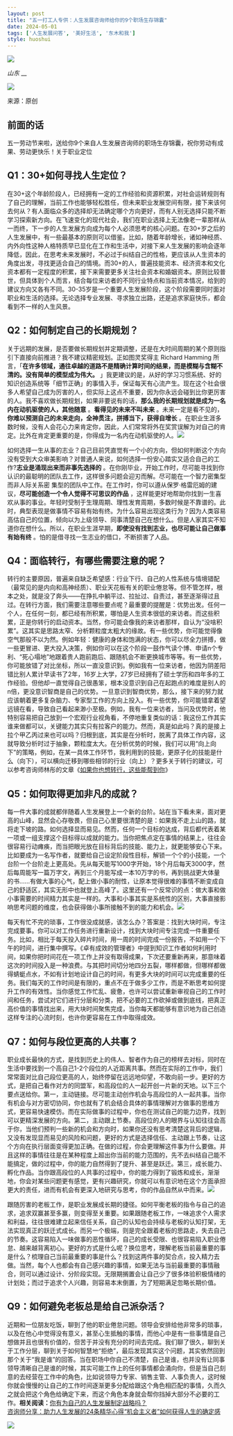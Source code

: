 ```yaml
---
layout: post
title: "五一打工人专供：人生发展咨询师给你的9个职场生存锦囊"
date: 2024-05-01
tags: ['人生发展问答', '美好生活', '东木和我']
style: huoshui
---
```


![](/assets/post_images/2024-05-01-17319184086440.08946382519806062.jpeg)

_山东_ __

![](/assets/post_images/2024-05-01-17319184084640.473336274646841.jpeg)

来源：原创  
  

## 前面的话

五一劳动节来啦，送给你9个来自人生发展咨询师的职场生存锦囊，祝你劳动有成果、劳动更快乐！关于职业定位

## Q1：30+如何寻找人生定位？

在30+这个年龄阶段人，已经拥有一定的工作经验和资源积累，对社会运转规则有了自己的理解，当前工作也能够轻松胜任，但未来职业发展空间有限，接下来该何去何从？有人面临众多的选择却无法确定哪个方向更好，而有人别无选择只能不断学习探索新方向。在飞速变化的现代社会，我们在职业选择上无法像老一辈那样从一而终，下一步的人生发展方向成为每个人必须思考的核心问题。在30+岁之后的人生发展中，有一些最基本的原则可以借鉴。比如，随着年龄增长，诸如神经质、内外向性这种人格特质早已显化在工作和生活中，对接下来人生发展的影响会逐年降低，因此，在思考未来发展时，不必过于纠结自己的性格，更应该从人生资本的角度出发，寻找更适合自己的情境。而30+的人，普遍技能资本、经济资本和文化资本都有一定程度的积累，接下来需要更多关注社会资本和婚姻资本。原则比较普世，但具体到个人而言，结合每位来访者的不同行业特点和当前资本情况，给到的建议方向又各有不同。30-35岁是一个重要人生发展阶段，这个阶段需要同时面对职业和生活的选择。无论选择专业发展、寻求独立出路，还是追求家庭快乐，都会看到不一样的人生风景。

## Q2：如何制定自己的长期规划？

关于远期的发展，是否要做长期规划并定期调整，还是在大时间周期的某个原则指引下直接向前推进？我不建议精密规划。正如图灵奖得主 Richard Hamming
所言，「**在许多领域，通往卓越的道路不是精确计算时间的结果，而是模糊与含糊不清的。没有简单的模型成为伟大。**
」我更建议的是，从好的学习习惯系统、好的知识创造系统等「细节正确」的事情入手，保证每天有心流产生。现在这个社会很多人希望自己成为厉害的人，但实际上这点不重要，因为你永远会碰到比你更厉害的人。我不喜欢做长期规划，如果非要说有的话，**那么我的长期规划就是成为一名内在动机驱使的人，其他随意**
。**看得见的未来不叫未来** 。未来一定是看不见的，**你难以预测自己的未来走向，全神贯注，拼搏当下，获得自增长**
。在职业生涯多数时候，没有人会花心力来肯定你，因此，人们常常将外在奖赏误解为对自己的肯定。比外在肯定更重要的是，你得成为一名内在动机驱使的人。![](/assets/post_images/2024-05-01-17319184090780.29424010272534984.jpeg)

如何选择一生从事的志业？自己目前凭直觉有一个小的方向，但如何判断这个方向没有受到大众审美影响？对普通人来说，如何选择一份安心踏实又适合自己的工作?**志业是涌现出来而非事先选择的**
。在你刚毕业，开始工作时，尽可能寻找到你认识的最聪明的团队去工作，这样很多问题会迎刃而解。尽可能在一个智力密集型而非人际关系密
集型的团队中工作。在工作时，你可以遵从保罗·格雷厄姆的建议，**尽可能创造一个令人觉得不可思议的作品**
，这样能更好地帮助你找到一生喜欢从事的事业。年轻时受制于生理周期、理性发育周期，多数时候是不靠谱的。此时，典型表现是做事情不容易有始有终。为什么容易出现这类行为？因为人类容易高估自己的位置，倾向以为上级领导、同事清楚自己在想什么。但是人家其实不知道你在想什么。所以，在职业生涯早期，**即使没有找到志业，也尽可能让自己做事有始有终**
。怕的是借寻找一生志业的借口，不断损害了人品。

## Q4：面临转行，有哪些需要注意的呢？

转行的主要原因，普遍来自缺乏希望感：行业下行、自己的人性系统与情境错配（最常见的是内向和高神经质）、职业天花板有关的职业倦怠等。但不管怎样，根本之处，就是没了奔头——在挣扎中躺平过、拉扯过、自责过，甚至逐渐得过且过。在转行方面，我们需要注意哪些要点呢？最重要的提醒是：优势出发。任何一个人，在任何一刻，都已经有所积累，哪怕是人生资本很低的来访者。而这些积累，正是你转行的启动资本。当然，你可能会像我的来访者那样，自认为“没啥积累”。这其实是思路太窄、分析颗粒度太粗大的缘故。有一些优势，你可能觉得像空气那般不以为然。例如年轻：健康的身体和饱满的状态，你可以尽全力拼搏，做一些更冒进、更大投入决策，例如你可以在这个阶段一鼓作气读个博、申请n个专利、“死心塌地”地跟着贵人跑前跑后、跟随机会不断更换城市等等。有一些优势，你可能放错了对比坐标，所以一直没意识到。例如我有一位来访者，他因为阴差阳错比别人累计早读书了2年，16岁上大学，27岁已经拥有了硕士学历和四年多的工作经验。但他却一直觉得自己很愚笨，根本没意识到自己在起跑点的难度是别人的n倍，更没意识智商是自己的优势。一旦意识到智商优势，那么，接下来的努力就应该朝着更多复杂脑力、专家型工作的方向上投入。有一些优势，你可能错拿着望远镜在看，导致自己看起来渺小至极。例如，我有一位来访者，当问及优势时，他特别容易把自己放到一个宏观行业视角看，不停地重复类似的话：我这份工作其实谁来做都可以，关键能力其实只有拉客户的能力。然而，真是如此吗？真的是接上拉个甲乙丙过来也可以吗？归根到底，其实是在分析时，脱离了具体工作内容，这就导致分析时过于抽象，颗粒度太大。在分析优势的时候，我们可以用“向上向下”的策略，例如，在某一具体工作环节，我利用到的技能，更原子化的技能是什么（向下），可以横向迁移到哪些相邻的行业（向上）？更多关于转行的建议，可以参考咨询师林彤的文章《[如果你也想转行，这些能帮到你](http://mp.weixin.qq.com/s?__biz=MzkyNTY0NTMzNQ==&mid=2247487421&idx=1&sn=4b7024b28b65ae5cc18dfbf0911a5f86&chksm=c1c220c5f6b5a9d3cbac9c0be9c8bf92d9e97f4216b295ad8ee73fd93b5096a49d141b167300&scene=21#wechat_redirect)》

## Q5：如何取得更加非凡的成就？

每一件大事的成就都伴随着人生发展登上一个新的台阶。站在当下看未来，面对更高的山峰，显然会心存敬畏，但自己心里要很清楚的是：如果我不走上山的路，就将走下坡的路。如何选择显而易见。然而，任何一个目标的达成，背后都代表着某一项或一组支撑这个目标得以成就的能力。当你把焦点定在事情的结果上，往往会很容易行动瘫痪，而当把眼光放在目标背后的技能、能力上，就更能够安心下来。比如要成为一名写作者，就要给自己设定阶段性目标，解锁一个个的小技能，一个台阶一个台阶走上更高处。先从每天能写1000字开始，18个月后每天3000字，然后每周能写一篇万字文，再到三个月能写成一本10万字的书，再到挑战更大体量的书……有做大事的心气，配上做小事的耐性，让原本觉得很难的事情不断变成自己的舒适区，其实无形中也就登上高峰了。这里还有一个反常识的点：做大事和做小事需要的时间精力其实是一样的。大事和小事其实是系统性的区别，大事直接影响思考问题的维度，也会获得做小事所接触不到的能力和机会。![](/assets/post_images/2024-05-01-17319184088930.9724250381972646.jpeg)

每天有忙不完的琐事，工作很没成就感，该怎么办？答案是：找到大块时间，专注完成要事。你可以对工作任务进行重新设计，找到大块时间专注完成一件重要任务。比如，相比于每天投入碎片时间，用一周的时间完成一份报告，不如用一个下午的时间，进行集中撰写。《卓有成效的管理者》中提到知识工作者如何利用时间，如果你把时间花在一项工作上并没有取得成果，下次还要重新再来，那意味着这次的时间投入是一种浪费。与其把时间切分地四分五裂，哪样都做，但哪样都做得蜻蜓点水，不如有计划地设计自己的时间，有更多大块的时间可以完成重要的任务。我们每天的工作时间是有限的，重点不在于做多少工作，而是不断思考如何提升工作的有效性。当你感觉工作忙乱、疲惫，也许可以尝试重新审视自己的工作时间和任务，尝试对它们进行分层和分类，把不必要的工作砍掉或做到底线，把真正高价值的事情找出来，用大块时间聚焦完成，当你每天都能够有意识地为自己创造这样专注的心流时刻，也许你更容易在工作中取得成效。

## Q7：如何与段位更高的人共事？

职业成长最快的方式，是找到历史上的伟人、智者作为自己的榜样去对标，同时在生活中要找到一个高自己1-2个段位的人近距离共事。然而在实际的工作中，我们常常面对比自己段位更高的人，始终停留在远远地仰望，不敢向前一步。更好的方式，是把自己看作对方的同盟军，和高段位的人一起开创一片新的天地。以下三个要点送给你。第一，主动链接。尽可能主动创作机会与高段位的人一起共事。当你有机会与对方密切协同，你也就有了机会结合具体的事情理解对方做事的思维方式，更容易快速模仿。而在实际做事的过程中，你也在测试自己的能力边界，找到可以更精深发展的方向。第二，主动跟上节奏。高段位的人的眼界与认知往往会高于你，当他们预判一些新的机会和方向时，如果你还没有思考清楚这背后的逻辑，又没有发现显而易见的风险和问题，更好的方式是选择信任、主动跟上节奏，让这个方向在执行层面变得更加正确。在做的过程，你会更理解这件事为什么要做。并且这样的事情往往是在某种程度上超出你当前的能力范围的，先不去纠结自己能不能搞定，做的过程中，你的能力自然得到了提升、甚至是跃迁。第三，成长能力、孵化作品。当你跟高段位的人共事的过程中，你的能力得到了锻炼和成长，渐渐地，你会对某些问题更有感觉，更有兴趣研究，你就可以有意识地在这个方面承担更大的责任，进而有机会有更深入地研究与思考，你的作品自然从中而来。![](/assets/post_images/2024-05-01-17319184086430.6034042616331361.jpeg)

跟随厉害的老板工作，是职业发展成长期的捷径。如何平衡老板的指令与自己的追求，追求双赢甚至多赢，则变得至关重要。如果跟随老板工作，一味追求个人需求和利益，往往很难建立起来信任关系，自己的认知也会持续与老板的认知打架，无法实现真正的跃迁式成长。而另一个极端，则是完全跟着老板的思路走，失去自己的节奏。这容易陷入一味做事的恶性循环，自己的成长受限、也很容易陷入职业倦怠、越来越背离初心。更好的方式是什么呢？换位思考，理解老板当前最重要的事是什么？梳理自己当前最重要的事是什么？找到这两件事的契合点，投入精力去做。当然，每个人也都会有自己感兴趣的事情，如果无法与当前最重要的事情融合，则可以通过设计、分阶段实现。无限期搁置会让自己少了很多体验积极情绪的计划处；而过于追求个人兴趣，则容易本末倒置，为了短期满足忽略长期价值。

## Q9：如何避免老板总是给自己派杂活？

近期和一位朋友吃饭，聊到了他的职业倦怠问题。领导会安排给他非常多的琐事，以及在他心中觉得没有意义，甚至心生抵触的事情，而他心中是有一些事情是自己想做并且也很有价值的，但苦于并没有充分的时间去完成。我们聊了很久，聊到关于工作分层，聊到关于如何智慧地“拒绝”，最后发现其实这个问题，其实依然回到那个关于“我是谁”的回答。当在职场中你自己不清楚，自己是谁，也并没有让同事领导清晰自己是谁的时候，其实可能工作上的任何事情都会涌向你，但是当自己刻意的去经营在工作中的角色，比如说领导力专家、销售主管、人事负责人，这时候你就会慢慢的让自己的工作时间逐渐更多分配给跟这个角色相匹配的事情，久而久之就会把这个角色给确定下来，而这个角色本身就会帮你挡掉大部分不必要的工作。**相关阅读：**[你有为自己的人生发展制定战略吗？](http://mp.weixin.qq.com/s?__biz=MzkyNTY0NTMzNQ==&mid=2247487939&idx=1&sn=6d695b540684689dcb184e0b0f9a3a12&chksm=c1c23ebbf6b5b7ad3aa3d911cf11bc0f9c3b165cedfdb2184e654361857aad5f7acdbd602f5c&scene=21#wechat_redirect)  
[咨询师分享：助力人生发展的24条精华心得](http://mp.weixin.qq.com/s?__biz=MzkyNTY0NTMzNQ==&mid=2247487491&idx=1&sn=46585cd863ffb194725c7e6c70c63f42&chksm=c1c23f7bf6b5b66dad17fb48188e3dd76094fbf3b5b44851b1356ebcd42529fc53c5b9da9c79&scene=21#wechat_redirect)**[](http://mp.weixin.qq.com/s?__biz=MzkyNTY0NTMzNQ==&mid=2247487491&idx=1&sn=46585cd863ffb194725c7e6c70c63f42&chksm=c1c23f7bf6b5b66dad17fb48188e3dd76094fbf3b5b44851b1356ebcd42529fc53c5b9da9c79&scene=21#wechat_redirect)**[“机会主义者”如何获得人生的确定感](http://mp.weixin.qq.com/s?__biz=MzkyNTY0NTMzNQ==&mid=2247487467&idx=1&sn=a21d366e347bb41de7f83d1903e565e7&chksm=c1c22093f6b5a98541f7544671081d1248671e14e05cbe6964b2936c1de13e13bb202a3db5da&scene=21#wechat_redirect)  
  
![](/assets/post_images/2024-05-01-17319184090270.32256504731078395.png)